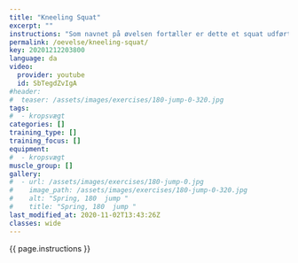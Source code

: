 ```yaml
---
title: "Kneeling Squat"
excerpt: ""
instructions: "Som navnet på øvelsen fortæller er dette et squat udført siddende på knæene. Formålet med øvelsen er at træne hofteekstensionen som i høj grad er den afsluttende del af squattet. Den primære muskel i øvelsen er derved balderne (gluteus maximus), men kræver som almindelig squat også core-kontrol og at lænden holdes stabil. Øvelsen udføres ved at man sætter et stativ i en tilstrækkelig lav position og placerer en pude eller anden form for skum til knæene. Man sætter sig herefter på knæene og løfter stangen ud af racket. Vægten sænkes herefter til balder og hæle mødes og hæves igen ved aktivt at presse hoften fremad. Dette kan dog for nogle skabe en ubehagelig følelse af at overstrække ankelleddet og man kan derfor med fordel hæve knæene ved at ligge en skive under skummet. Derved vil fødderne ikke blive presset i gulvet på samme måde i bundpositionen. Øvelsen er effektiv hvis man ikke er god til at bruge hoften aktivt i den øverste halvdel af squattet og man gerne vil have et alternativ til hip thrust."
permalink: /oevelse/kneeling-squat/
key: 20201212203800
language: da
video:
  provider: youtube
  id: SbTegdZvIgA
#header:
#  teaser: /assets/images/exercises/180-jump-0-320.jpg
tags:
#  - kropsvægt
categories: []
training_type: [] 
training_focus: []
equipment:
#  - kropsvægt
muscle_group: []
gallery:
#  - url: /assets/images/exercises/180-jump-0.jpg
#    image_path: /assets/images/exercises/180-jump-0-320.jpg
#    alt: "Spring, 180  jump "
#    title: "Spring, 180  jump "
last_modified_at: 2020-11-02T13:43:26Z
classes: wide
---
```


{{ page.instructions }}
